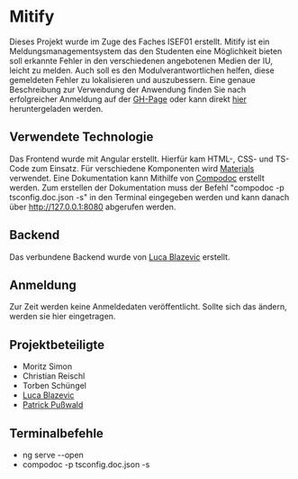 # Mitify

Dieses Projekt wurde im Zuge des Faches ISEF01 erstellt. Mitify ist ein Meldungsmanagementsystem das den Studenten eine Möglichkeit bieten soll erkannte Fehler in den verschiedenen angebotenen Medien der IU, leicht zu melden. Auch soll es den Modulverantwortlichen helfen, diese gemeldeten Fehler zu lokalisieren und auszubessern. Eine genaue Beschreibung zur Verwendung der Anwendung finden Sie nach erfolgreicher Anmeldung auf der [GH-Page](https://xorcarrot.github.io/mitify/) oder kann direkt [hier](https://drive.google.com/uc?export=download&id=1dLxBFfkwVHbElHnfHARte-xpl_ijKhBb) heruntergeladen werden.

## Verwendete Technologie

Das Frontend wurde mit Angular erstellt. Hierfür kam HTML-, CSS- und TS-Code zum Einsatz. Für verschiedene Komponenten wird [Materials](https://material.angular.io/) verwendet. Eine Dokumentation kann Mithilfe von [Compodoc](https://compodoc.app/) erstellt werden. Zum erstellen der Dokumentation muss der Befehl "compodoc -p tsconfig.doc.json -s" in den Terminal eingegeben werden und kann danach über http://127.0.0.1:8080 abgerufen werden. 

## Backend 

Das verbundene Backend wurde von [Luca Blazevic](https://github.com/LucaBla) erstellt.

## Anmeldung

Zur Zeit werden keine Anmeldedaten veröffentlicht. Sollte sich das ändern, werden sie hier eingetragen. 

## Projektbeteiligte

- Moritz Simon
- Christian Reischl
- Torben Schüngel
- [Luca Blazevic](https://github.com/LucaBla)
- [Patrick Pußwald](https://github.com/Xorcarrot/)

## Terminalbefehle

- ng serve --open
- compodoc -p tsconfig.doc.json -s

